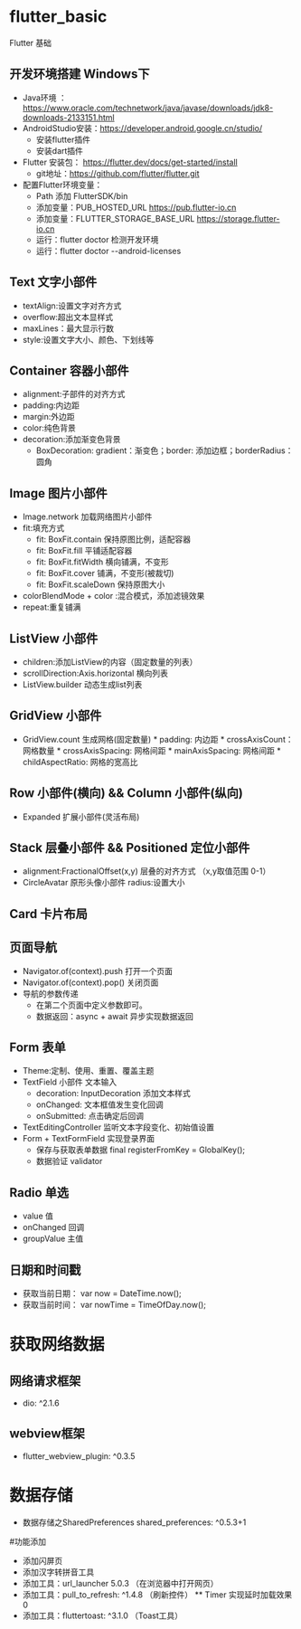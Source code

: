 # flutter_basic  

Flutter 基础

## 开发环境搭建 Windows下
  * Java环境 ：https://www.oracle.com/technetwork/java/javase/downloads/jdk8-downloads-2133151.html
  * AndroidStudio安装：https://developer.android.google.cn/studio/
    * 安装flutter插件
    * 安装dart插件
  * Flutter 安装包： https://flutter.dev/docs/get-started/install 
    * git地址：https://github.com/flutter/flutter.git
  * 配置Flutter环境变量：
    * Path 添加 FlutterSDK/bin
    * 添加变量：PUB_HOSTED_URL https://pub.flutter-io.cn
    * 添加变量：FLUTTER_STORAGE_BASE_URL https://storage.flutter-io.cn
    * 运行：flutter doctor 检测开发环境
    * 运行：flutter doctor --android-licenses
## Text 文字小部件
  * textAlign:设置文字对齐方式
  * overflow:超出文本显样式
  * maxLines：最大显示行数
  * style:设置文字大小、颜色、下划线等
  
## Container 容器小部件
  * alignment:子部件的对齐方式
  * padding:内边距
  * margin:外边距
  * color:纯色背景
  * decoration:添加渐变色背景
    * BoxDecoration: gradient：渐变色；border: 添加边框；borderRadius：圆角

## Image 图片小部件
  * Image.network 加载网络图片小部件
  * fit:填充方式
    * fit: BoxFit.contain 保持原图比例，适配容器
    * fit: BoxFit.fill 平铺适配容器
    * fit: BoxFit.fitWidth 横向铺满，不变形
    * fit: BoxFit.cover 铺满，不变形(被裁切)
    * fit: BoxFit.scaleDown 保持原图大小
  * colorBlendMode + color :混合模式，添加滤镜效果
  * repeat:重复铺满

## ListView 小部件
  * children:添加ListView的内容（固定数量的列表）
  * scrollDirection:Axis.horizontal 横向列表
  * ListView.builder 动态生成list列表

## GridView 小部件
  *  GridView.count 生成网格(固定数量)
    * padding: 内边距
    * crossAxisCount：网格数量
    * crossAxisSpacing: 网格间距
    * mainAxisSpacing: 网格间距
    * childAspectRatio: 网格的宽高比
    
## Row 小部件(横向) && Column 小部件(纵向)
  * Expanded 扩展小部件(灵活布局) 
  
## Stack 层叠小部件 && Positioned 定位小部件 
  * alignment:FractionalOffset(x,y) 层叠的对齐方式 （x,y取值范围 0-1）
  * CircleAvatar 原形头像小部件 radius:设置大小
  
## Card 卡片布局

## 页面导航
  * Navigator.of(context).push 打开一个页面
  * Navigator.of(context).pop() 关闭页面
  * 导航的参数传递
    * 在第二个页面中定义参数即可。
    * 数据返回：async + await 异步实现数据返回
    
## Form 表单
  * Theme:定制、使用、重置、覆盖主题
  * TextField 小部件 文本输入
    * decoration: InputDecoration 添加文本样式
    * onChanged: 文本框值发生变化回调
    * onSubmitted: 点击确定后回调
  * TextEditingController 监听文本字段变化、初始值设置
  * Form + TextFormField 实现登录界面
    * 保存与获取表单数据 final registerFromKey = GlobalKey<FormState>();
    * 数据验证 validator 
    
## Radio 单选 
  * value 值
  * onChanged 回调
  * groupValue 主值
  
## 日期和时间戳
  * 获取当前日期： var now = DateTime.now();
  * 获取当前时间： var nowTime = TimeOfDay.now();
    
# 获取网络数据

## 网络请求框架
  * dio: ^2.1.6

## webview框架
  * flutter_webview_plugin: ^0.3.5
  
# 数据存储
  * 数据存储之SharedPreferences shared_preferences: ^0.5.3+1
  
#功能添加 
  * 添加闪屏页
  * 添加汉字转拼音工具
  * 添加工具：url_launcher 5.0.3 （在浏览器中打开网页） 
  * 添加工具：pull_to_refresh: ^1.4.8 （刷新控件）
    ** Timer 实现延时加载效果0
  * 添加工具：fluttertoast: ^3.1.0 （Toast工具）